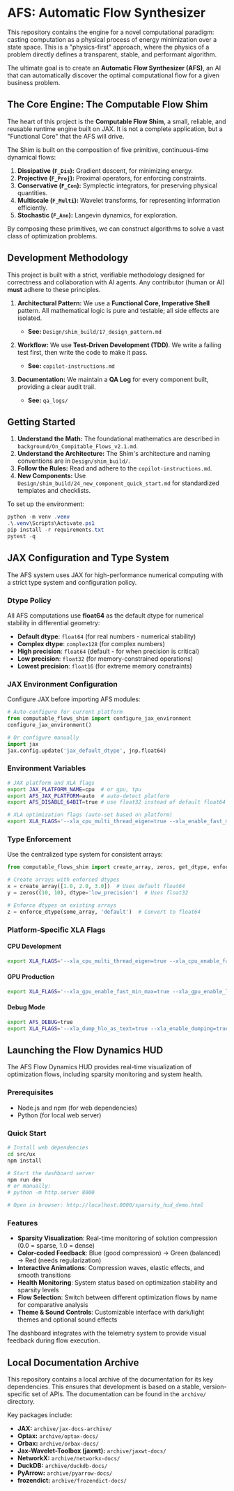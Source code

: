 # AFS: Automatic Flow Synthesizer

This repository contains the engine for a novel computational paradigm: casting computation as a physical process of energy minimization over a state space. This is a "physics-first" approach, where the physics of a problem directly defines a transparent, stable, and performant algorithm.

The ultimate goal is to create an **Automatic Flow Synthesizer (AFS)**, an AI that can automatically discover the optimal computational flow for a given business problem.

## The Core Engine: The Computable Flow Shim

The heart of this project is the **Computable Flow Shim**, a small, reliable, and reusable runtime engine built on JAX. It is not a complete application, but a "Functional Core" that the AFS will drive.

The Shim is built on the composition of five primitive, continuous-time dynamical flows:
1.  **Dissipative (`F_Dis`):** Gradient descent, for minimizing energy.
2.  **Projective (`F_Proj`):** Proximal operators, for enforcing constraints.
3.  **Conservative (`F_Con`):** Symplectic integrators, for preserving physical quantities.
4.  **Multiscale (`F_Multi`):** Wavelet transforms, for representing information efficiently.
5.  **Stochastic (`F_Ann`):** Langevin dynamics, for exploration.

By composing these primitives, we can construct algorithms to solve a vast class of optimization problems.

## Development Methodology

This project is built with a strict, verifiable methodology designed for correctness and collaboration with AI agents. Any contributor (human or AI) **must** adhere to these principles.

1.  **Architectural Pattern:** We use a **Functional Core, Imperative Shell** pattern. All mathematical logic is pure and testable; all side effects are isolated.
    *   **See:** `Design/shim_build/17_design_pattern.md`

2.  **Workflow:** We use **Test-Driven Development (TDD)**. We write a failing test first, then write the code to make it pass.
    *   **See:** `copilot-instructions.md`

3.  **Documentation:** We maintain a **QA Log** for every component built, providing a clear audit trail.
    *   **See:** `qa_logs/`

## Getting Started

1.  **Understand the Math:** The foundational mathematics are described in `background/On_Compitable_Flows_v2.1.md`.
2.  **Understand the Architecture:** The Shim's architecture and naming conventions are in `Design/shim_build/`.
3.  **Follow the Rules:** Read and adhere to the `copilot-instructions.md`.
4.  **New Components:** Use `Design/shim_build/24_new_component_quick_start.md` for standardized templates and checklists.

To set up the environment:
```powershell
python -m venv .venv
.\.venv\Scripts\Activate.ps1
pip install -r requirements.txt
pytest -q
```

## JAX Configuration and Type System

The AFS system uses JAX for high-performance numerical computing with a strict type system and configuration policy.

### Dtype Policy
All AFS computations use **float64** as the default dtype for numerical stability in differential geometry:

- **Default dtype**: `float64` (for real numbers - numerical stability)
- **Complex dtype**: `complex128` (for complex numbers)
- **High precision**: `float64` (default - for when precision is critical)
- **Low precision**: `float32` (for memory-constrained operations)
- **Lowest precision**: `float16` (for extreme memory constraints)

### JAX Environment Configuration
Configure JAX before importing AFS modules:

```python
# Auto-configure for current platform
from computable_flows_shim import configure_jax_environment
configure_jax_environment()

# Or configure manually
import jax
jax.config.update('jax_default_dtype', jnp.float64)
```

### Environment Variables
```bash
# JAX platform and XLA flags
export JAX_PLATFORM_NAME=cpu  # or gpu, tpu
export AFS_JAX_PLATFORM=auto  # auto-detect platform
export AFS_DISABLE_64BIT=true # use float32 instead of default float64

# XLA optimization flags (auto-set based on platform)
export XLA_FLAGS='--xla_cpu_multi_thread_eigen=true --xla_enable_fast_math=true'
```

### Type Enforcement
Use the centralized type system for consistent arrays:

```python
from computable_flows_shim import create_array, zeros, get_dtype, enforce_dtype

# Create arrays with enforced dtypes
x = create_array([1.0, 2.0, 3.0])  # Uses default float64
y = zeros((10, 10), dtype='low_precision')  # Uses float32

# Enforce dtypes on existing arrays
z = enforce_dtype(some_array, 'default')  # Convert to float64
```

### Platform-Specific XLA Flags

#### CPU Development
```bash
export XLA_FLAGS='--xla_cpu_multi_thread_eigen=true --xla_cpu_enable_fast_math=true --xla_cpu_enable_xprof_traceme=true --xla_enable_fast_math=true --xla_optimization_level=3'
```

#### GPU Production
```bash
export XLA_FLAGS='--xla_gpu_enable_fast_min_max=true --xla_gpu_enable_llvm_module_compilation_parallelism=true --xla_gpu_enable_async_all_reduce=true --xla_enable_fast_math=true --xla_optimization_level=3'
```

#### Debug Mode
```bash
export AFS_DEBUG=true
export XLA_FLAGS='--xla_dump_hlo_as_text=true --xla_enable_dumping=true --xla_dump_to=logs/xla_dumps/'
```

## Launching the Flow Dynamics HUD

The AFS Flow Dynamics HUD provides real-time visualization of optimization flows, including sparsity monitoring and system health.

### Prerequisites
- Node.js and npm (for web dependencies)
- Python (for local web server)

### Quick Start
```bash
# Install web dependencies
cd src/ux
npm install

# Start the dashboard server
npm run dev
# or manually:
# python -m http.server 8000

# Open in browser: http://localhost:8000/sparsity_hud_demo.html
```

### Features
- **Sparsity Visualization**: Real-time monitoring of solution compression (0.0 = sparse, 1.0 = dense)
- **Color-coded Feedback**: Blue (good compression) → Green (balanced) → Red (needs regularization)
- **Interactive Animations**: Compression waves, elastic effects, and smooth transitions
- **Health Monitoring**: System status based on optimization stability and sparsity levels
- **Flow Selection**: Switch between different optimization flows by name for comparative analysis
- **Theme & Sound Controls**: Customizable interface with dark/light themes and optional sound effects

The dashboard integrates with the telemetry system to provide visual feedback during flow execution.

## Local Documentation Archive
This repository contains a local archive of the documentation for its key dependencies. This ensures that development is based on a stable, version-specific set of APIs. The documentation can be found in the `archive/` directory.

Key packages include:
- **JAX:** `archive/jax-docs-archive/`
- **Optax:** `archive/optax-docs/`
- **Orbax:** `archive/orbax-docs/`
- **Jax-Wavelet-Toolbox (jaxwt):** `archive/jaxwt-docs/`
- **NetworkX:** `archive/networkx-docs/`
- **DuckDB:** `archive/duckdb-docs/`
- **PyArrow:** `archive/pyarrow-docs/`
- **frozendict:** `archive/frozendict-docs/`
